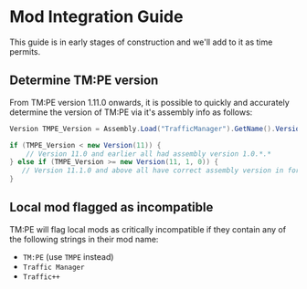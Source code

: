 # Mod Integration Guide

This guide is in early stages of construction and we'll add to it as time permits.

## Determine TM:PE version

From TM:PE version 1.11.0 onwards, it is possible to quickly and accurately determine the version of TM:PE via it's assembly info as follows:

```cs
Version TMPE_Version = Assembly.Load("TrafficManager").GetName().Version;

if (TMPE_Version < new Version(11)) {
    // Version 11.0 and earlier all had assembly version 1.0.*.*
} else if (TMPE_Version >= new Version(11, 1, 0)) {
   // Version 11.1.0 and above all have correct assembly version in form M.m.b.* (Major, minor, build, *)
}
```

## Local mod flagged as incompatible

TM:PE will flag local mods as critically incompatible if they contain any of the following strings in their mod name:

* `TM:PE` (use `TMPE` instead)
* `Traffic Manager`
* `Traffic++`
